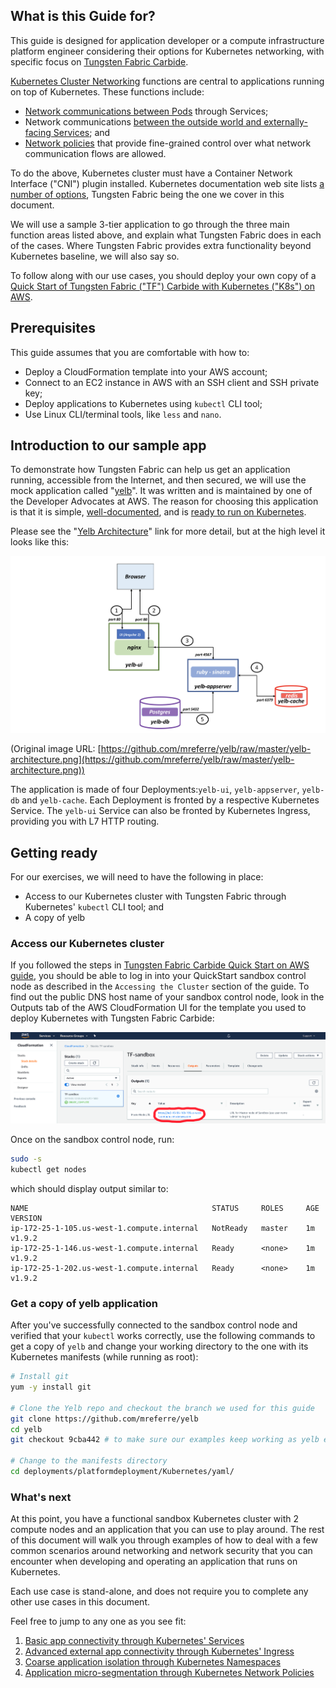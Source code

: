 ## What is this Guide for?

This guide is designed for application developer or a compute infrastructure platform engineer considering their options for Kubernetes networking, with specific focus on [Tungsten Fabric Carbide](https://tungsten.io/start/).

[Kubernetes Cluster Networking](https://kubernetes.io/docs/concepts/cluster-administration/networking/) functions are central to applications running on top of Kubernetes. These functions include:

*   [Network communications between Pods](https://kubernetes.io/docs/concepts/services-networking/connect-applications-service/) through Services;
*   Network communications [between the outside world and externally-facing Services](https://kubernetes.io/docs/concepts/services-networking/ingress/); and
*   [Network policies](https://kubernetes.io/docs/concepts/services-networking/network-policies/) that provide fine-grained control over what network communication flows are allowed.

To do the above, Kubernetes cluster must have a Container Network Interface ("CNI") plugin installed. Kubernetes documentation web site lists [a number of options](https://kubernetes.io/docs/concepts/cluster-administration/networking/#how-to-implement-the-kubernetes-networking-model), Tungsten Fabric being the one we cover in this document.

We will use a sample 3-tier application to go through the three main function areas listed above, and explain what Tungsten Fabric does in each of the cases. Where Tungsten Fabric provides extra functionality beyond Kubernetes baseline, we will also say so.

To follow along with our use cases, you should deploy your own copy of a [Quick Start of Tungsten Fabric ("TF") Carbide with Kubernetes ("K8s") on AWS](https://tungstenfabric.github.io/website/Tungsten-Fabric-15-minute-deployment-with-k8s-on-AWS.html).

## Prerequisites

This guide assumes that you are comfortable with how to:

*   Deploy a CloudFormation template into your AWS account;
*   Connect to an EC2 instance in AWS with an SSH client and SSH private key;
*   Deploy applications to Kubernetes using `kubectl` CLI tool;
*   Use Linux CLI/terminal tools, like `less` and `nano`.

## Introduction to our sample app

To demonstrate how Tungsten Fabric can help us get an application running, accessible from the Internet, and then secured, we will use the mock application called "[yelb](https://github.com/mreferre/yelb)". It was written and is maintained by one of the Developer Advocates at AWS. The reason for choosing this application is that it is simple, [well-documented](https://github.com/mreferre/yelb#yelb-architecture), and is [ready to run on Kubernetes](https://github.com/mreferre/yelb/tree/master/deployments/platformdeployment/Kubernetes).

Please see the "[Yelb Architecture](https://github.com/mreferre/yelb#yelb-architecture)" link for more detail, but at the high level it looks like this:

![alt_text](images/image1.png "image_tooltip")

(Original image URL: [https://github.com/mreferre/yelb/raw/master/yelb-architecture.png](https://github.com/mreferre/yelb/raw/master/yelb-architecture.png))

The application is made of four Deployments:`yelb-ui`, `yelb-appserver`, `yelb-db` and `yelb-cache`. Each Deployment is fronted by a respective Kubernetes Service. The `yelb-ui` Service can also be fronted by Kubernetes Ingress, providing you with L7 HTTP routing.

## Getting ready

For our exercises, we will need to have the following in place:

*   Access to our Kubernetes cluster with Tungsten Fabric through Kubernetes' `kubectl` CLI tool; and
*   A copy of yelb

### Access our Kubernetes cluster

If you followed the steps in [Tungsten Fabric Carbide Quick Start on AWS guide](https://tungstenfabric.github.io/website/Tungsten-Fabric-15-minute-deployment-with-k8s-on-AWS.html), you should be able to log in into your QuickStart sandbox control node as described in the `Accessing the Cluster` section of the guide. To find out the public DNS host name of your sandbox control node, look in the Outputs tab of the AWS CloudFormation UI for the template you used to deploy Kubernetes with Tungsten Fabric Carbide:

![alt_text](images/image10.png "image_tooltip")

Once on the sandbox control node, run:
```bash
sudo -s
kubectl get nodes
```

which should display output similar to:
```text
NAME                                         STATUS     ROLES     AGE       VERSION
ip-172-25-1-105.us-west-1.compute.internal   NotReady   master    1m        v1.9.2
ip-172-25-1-146.us-west-1.compute.internal   Ready      <none>    1m        v1.9.2
ip-172-25-1-202.us-west-1.compute.internal   Ready      <none>    1m        v1.9.2
```

### Get a copy of yelb application

After you've successfully connected to the sandbox control node and verified that your `kubectl` works correctly, use the following commands to get a copy of `yelb` and change your working directory to the one with its Kubernetes manifests (while running as root):
```bash
# Install git
yum -y install git

# Clone the Yelb repo and checkout the branch we used for this guide
git clone https://github.com/mreferre/yelb
cd yelb
git checkout 9cba442 # to make sure our examples keep working as yelb evolves

# Change to the manifests directory
cd deployments/platformdeployment/Kubernetes/yaml/
```

### What's next

At this point, you have a functional sandbox Kubernetes cluster with 2 compute nodes and an application that you can use to play around. The rest of this document will walk you through examples of how to deal with a few common scenarios around networking and network security that you can encounter when developing and operating an application that runs on Kubernetes.

Each use case is stand-alone, and does not require you to complete any other use cases in this document.

Feel free to jump to any one as you see fit:

1. [Basic app connectivity through Kubernetes' Services](use_case_1)
2. [Advanced external app connectivity through Kubernetes' Ingress](use_case_2)
3. [Coarse application isolation through Kubernetes Namespaces](use_case_3)
4. [Application micro-segmentation through Kubernetes Network Policies](use_case_4)

<!-- Backup of the rest

5. Application traffic flow visibility
6. Application security with Network Intrusion Detection
7. Application connectivity across multiple Kubernetes clusters




## Use case 5: Application traffic flow visibility

[This is a bonus - idea is to show how to do remote "tcpdump"; this may not work in our QuickStart as TF needs a special Analyzer VM image that needs to be deployed to handle traffic that's been mirrored. I opened [https://jira.tungsten.io/browse/TFP-87](https://jira.tungsten.io/browse/TFP-87) to add this into the QuickStart.

**Further notes**:

*   It is possible to configure an arbitrary Pod as a destination for the mirrored traffic, without the need for the Analyzer VM. This is done in Configure -> Network -> Policies. Create a new policy or edit an existing one and add "Mirror" option with "Analyzer IP". Specify IP and MAC of the Pod that will receive traffic, and set "Juniper Header" to "Enabled" and "Next Hop Mode" to "Dynamic".
*   Mirrored will be forwarded to the selected Pod. I tested with a Pod that's connected to the same Pod network as our sample app's Pods.
*   One small snag: `tcpdump` doesn't have a dissector for Juniper Header, and it's not practical to just cut it off with something like `editcap -C <xxx>` since the `xxx` here is of variable size. One solution would be to have a Pod with `tshark` in it, but I couldn't find any official wireshark/tshark images. I'm guessing we're back to the Analyzer VM option.

More info on "Juniper Header": https://kb.juniper.net/InfoCenter/index?page=content&id=KB33131

]

 Common situations where traffic visibility is helpful are:

*   When you're designing your policy and not entirely sure what should be able to talk to what;
*   When your application is misbehaving

## Advanced use case 6: Application security with Network Intrusion Detection

[This would be an advanced use case: walk through how to create an in-line NIPS based on OSS Snort ([http://sublimerobots.com/2016/02/snort-ips-inline-mode-on-ubuntu/](http://sublimerobots.com/2016/02/snort-ips-inline-mode-on-ubuntu/)), register it as a Service in TF, and then adding it to a Namespace as a transparent Network IPS service.

Would need to figure how/where it could be inserted for application flows, as in service chaining materials I've seen VFNs are inserted between actual Pods, which doesn't match how the app works in the sense that Pods talk to Services, not to other Pods.

I think this would be valuable since no other CNIs support this AFAIK

**Alternative:** we're launching cSRX soon; if there will be a public Docker image for it, we could do a cSRX in front of our sample app]

## Advanced use case 7: Application connectivity across multiple Kubernetes clusters

[I'm not sure if this can be fit into a reasonable form factor, but this is another area where TF is ahead of some of competition: use one TF instance to provide CNI to 2 or more K8s clusters, with Pods in different clusters being able to talk to each other directly]
-->